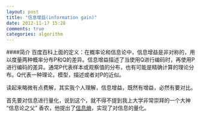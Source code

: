 ```yaml
---
layout: post
title: "信息增益(information gain)"
date: 2012-11-17 15:28
comments: true
categories: algorithm
---
```

####简介
百度百科上面的定义：在概率论和信息论中，信息增益是非对称的，用以度量两种概率分布P和Q的差异。信息增益描述了当使用Q进行编码时，再使用P进行编码的差异。通常P代表样本或观察值的分布，也有可能是精确计算的理论分布。Q代表一种理论，模型，描述或者对P的近似。

读起来略微有点费解，其实我个人理解，信息增益，既然有增益，必然有要对比。

首先要对信息进行量化，说到这个，就不得不提到我上大学非常崇拜的一个大神 “信息论之父” 香农，他提出了[信息熵](/algorithm/2012/12/07/information-theory.html "Title")，实现了对信息的量化。

